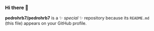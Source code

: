 ### Hi there 👋


**pedrohrb7/pedrohrb7** is a ✨ _special_ ✨ repository because its `README.md` (this file) appears on your GitHub profile.

[My Github stats]: https://github-readme-stats.vercel.app/api/pin/?username=pedrohrb7&repo=github-readme-stats&theme=cobalt
<!--
Here are some ideas to get you started:

- 🔭 I’m currently working on ...
- 🌱 I’m currently learning ...
- 👯 I’m looking to collaborate on ...
- 🤔 I’m looking for help with ...
- 💬 Ask me about ...
- 📫 How to reach me: ...
- 😄 Pronouns: ...
- ⚡ Fun fact: ...

-->
